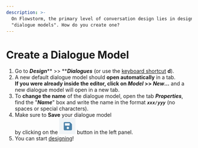 ```yaml
---
description: >-
  On Flowstorm, the primary level of conversation design lies in designing
  "dialogue models". How do you create one?
---
```


# Create a Dialogue Model

1. Go to _**Design**_** >> **_**Dialogues**_ (or use the [keyboard shortcut](https://docs.promethist.ai/app/keyboard-shortcuts) **d**).
2. A new default dialogue model should **open automatically** in a tab.\
   ****If you were already inside the editor, click on _**Model**_** >> **_**New**_**…** and a new dialogue model will open in a new tab.
3. To **change the name** of the dialogue model, open the tab _**Properties**_, find the "_**Name**_" box and write the name in the format _**`xxx/yyy`**_ (no spaces or special characters).
4. Make sure to **Save** your dialogue model\
   by clicking on the ![](<../../.gitbook/assets/image (95).png>) button in the left panel.
5. You can start [designing](https://docs.promethist.ai/how-to/design/design-dialogue)!
